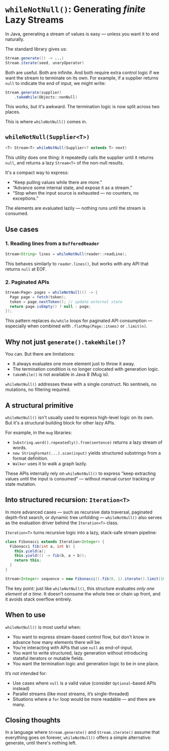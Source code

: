 # `whileNotNull()`: Generating *finite* Lazy Streams

In Java, generating a stream of values is easy — unless you want it to end naturally.

The standard library gives us:

```java
Stream.generate(() -> ...)
Stream.iterate(seed, unaryOperator)
```

Both are useful. Both are infinite. And both require extra control logic if we want the stream to terminate on its own.
For example, if a supplier returns `null` to indicate the end of input, we might write:

```java
Stream.generate(supplier)
    .takeWhile(Objects::nonNull)
```

This works, but it's awkward. The termination logic is now split across two places.

This is where `whileNotNull()` comes in.

## `whileNotNull(Supplier<T>)`

```java
<T> Stream<T> whileNotNull(Supplier<? extends T> next)
```

This utility does one thing: it repeatedly calls the supplier until it returns `null`, and returns a lazy `Stream<T>` of the non-null results.

It's a compact way to express:

- “Keep pulling values while there are more.”
- “Advance some internal state, and expose it as a stream.”
- “Stop when the input source is exhausted — no counters, no exceptions.”

The elements are evaluated lazily — nothing runs until the stream is consumed.

## Use cases

### 1. Reading lines from a `BufferedReader`

```java
Stream<String> lines = whileNotNull(reader::readLine);
```

This behaves similarly to `reader.lines()`, but works with any API that returns `null` at EOF.

### 2. Paginated APIs

```java
Stream<Page> pages = whileNotNull(() -> {
  Page page = fetch(token);
  token = page.nextToken(); // update external state
  return page.isEmpty() ? null : page;
});
```

This pattern replaces `do/while` loops for paginated API consumption — especially when combined with `.flatMap(Page::items)` or `.limit(n)`.

## Why not just `generate().takeWhile()`?

You can. But there are limitations:

- It always evaluates one more element just to throw it away.
- The termination condition is no longer colocated with generation logic.
- `takeWhile()` is not available in Java 8 (Mug is).

`whileNotNull()` addresses these with a single construct. No sentinels, no mutations, no filtering required.

## A structural primitive

`whileNotNull()` isn't usually used to express high-level logic on its own.  
But it's a structural building block for other lazy APIs.

For example, in the `mug` libraries:

- `Substring.word().repeatedly().from(sentence)` returns a lazy stream of words.
- `new StringFormat(...).scan(input)` yields structured substrings from a format definition.
- `Walker` uses it to walk a graph lazily.

These APIs internally rely on `whileNotNull()` to express "keep extracting values until the input is consumed" — without manual cursor tracking or state mutation.

## Into structured recursion: `Iteration<T>`

In more advanced cases — such as recursive data traversal, paginated depth-first search, or dynamic tree unfolding — `whileNotNull()` also serves as the evaluation driver behind the `Iteration<T>` class.

`Iteration<T>` turns recursive logic into a lazy, stack-safe stream pipeline:

```java
class Fibonacci extends Iteration<Integer> {
  Fibonacci fib(int a, int b) {
    this.yield(a);
    this.yield(() -> fib(b, a + b));
    return this;
  }
}

Stream<Integer> sequence = new Fibonacci().fib(0, 1).iterate().limit(10);
```

The key point: just like `whileNotNull()`, this structure evaluates *only one element at a time*.
It doesn’t consume the whole tree or chain up front, and it avoids stack overflow entirely.

## When to use

`whileNotNull()` is most useful when:

- You want to express stream-based control flow, but don't know in advance how many elements there will be.
- You’re interacting with APIs that use `null` as end-of-input.
- You want to write structured, lazy generation without introducing stateful iterators or mutable fields.
- You want the termination logic and generation logic to be in one place.

It’s not intended for:
- Use cases where `null` is a valid value (consider `Optional`-based APIs instead)
- Parallel streams (like most streams, it’s single-threaded)
- Situations where a `for` loop would be more readable — and there are many.

## Closing thoughts

In a language where `Stream.generate()` and `Stream.iterate()` assume that everything goes on forever,
`whileNotNull()` offers a simple alternative: generate, until there's nothing left.
